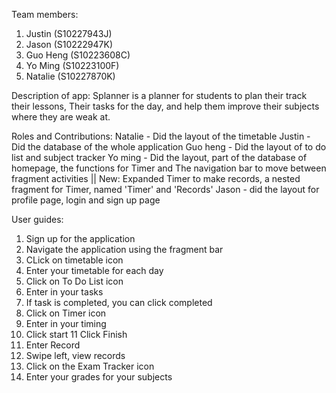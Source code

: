 Team members:
1. Justin (S10227943J)
2. Jason (S10222947K)
3. Guo Heng (S10223608C)
4. Yo Ming (S10223100F)
5. Natalie (S10227870K)

Description of app:
Splanner is a planner for students to plan their track their lessons, Their tasks for the day,
and help them improve their subjects where they are weak at. 

Roles and Contributions:
Natalie - Did the layout of the timetable
Justin - Did the database of the whole application
Guo heng - Did the layout of to do list and subject tracker
Yo ming - Did the layout, part of the database of homepage, the 
functions for Timer and The navigation bar to move between fragment activities || New: Expanded Timer to make records, a nested fragment for Timer, named 'Timer' and 'Records'
Jason - did the layout for profile page, login and sign up page

User guides:
1. Sign up for the application
2. Navigate the application using the fragment bar
3. CLick on timetable icon
4. Enter your timetable for each day
5. Click on To Do List icon
6. Enter in your tasks
7. If task is completed, you can click completed
8. Click on Timer icon
9. Enter in your timing
10. Click start
11 Click Finish
12. Enter Record
13. Swipe left, view records
14. Click on the Exam Tracker icon
15. Enter your grades for your subjects
